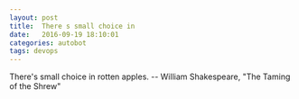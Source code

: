 ```yaml
---
layout: post
title:  There s small choice in
date:   2016-09-19 18:10:01
categories: autobot
tags: devops
---
```


There's small choice in rotten apples.
		-- William Shakespeare, "The Taming of the Shrew"
